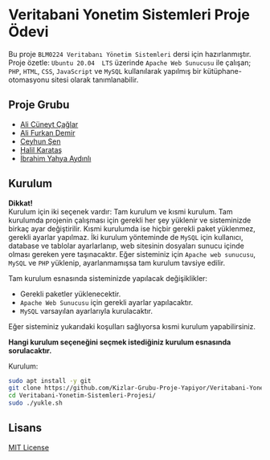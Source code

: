# Veritabani Yonetim Sistemleri Proje Ödevi

Bu proje `BLM0224 Veritabanı Yönetim Sistemleri` dersi için hazırlanmıştır. Proje özetle: `Ubuntu 20.04  LTS` üzerinde `Apache Web Sunucusu` ile çalışan; `PHP`, `HTML`, `CSS`, `JavaScript` ve `MySQL` kullanılarak yapılmış bir kütüphane-otomasyonu sitesi olarak tanımlanabilir.

## Proje Grubu

* [Ali Cüneyt Çağlar](https://github.com/CuneytCaglar)
* [Ali Furkan Demir](https://github.com/AliFurkanDemir)
* [Ceyhun Şen](https://github.com/ceyhunsen)
* [Halil Karataş](https://github.com/hll-krts)
* [İbrahim Yahya Aydınlı](https://github.com/ibrahimyahyaaydinli)

## Kurulum

**Dikkat!**  
Kurulum için iki seçenek vardır: Tam kurulum ve kısmi kurulum. Tam kurulumda projenin çalışması için gerekli her şey yüklenir ve sisteminizde birkaç ayar değiştirilir. Kısmi kurulumda ise hiçbir gerekli paket yüklenmez, gerekli ayarlar yapılmaz. İki kurulum yönteminde de `MySQL` için kullanıcı, database ve tablolar ayarlarlanıp, web sitesinin dosyaları sunucu içinde olması gereken yere taşınacaktır. Eğer sisteminiz için `Apache web sunucusu`, `MySQL` ve `PHP` yüklenip, ayarlanmamışsa tam kurulum tavsiye edilir.  

Tam kurulum esnasında sisteminizde yapılacak değişiklikler:

* Gerekli paketler yüklenecektir.
* `Apache Web Sunucusu` için gerekli ayarlar yapılacaktır.
* `MySQL` varsayılan ayarlarıyla kurulacaktır.

Eğer sisteminiz yukarıdaki koşulları sağlıyorsa kısmi kurulum yapabilirsiniz.  

**Hangi kurulum seçeneğini seçmek istediğiniz kurulum esnasında sorulacaktır.**  

Kurulum:

```bash
sudo apt install -y git
git clone https://github.com/Kizlar-Grubu-Proje-Yapiyor/Veritabani-Yonetim-Sistemleri-Projesi.git
cd Veritabani-Yonetim-Sistemleri-Projesi/
sudo ./yukle.sh
```

## Lisans

[MIT License](LICENSE)
